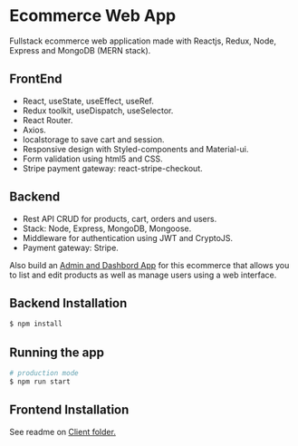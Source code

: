 # Ecommerce Web App

Fullstack ecommerce web application made with Reactjs, Redux, Node, Express and MongoDB (MERN stack).

## FrontEnd

- React, useState, useEffect, useRef.
- Redux toolkit, useDispatch, useSelector.
- React Router.
- Axios.
- localstorage to save cart and session.
- Responsive design with Styled-components and Material-ui.
- Form validation using html5 and CSS.
- Stripe payment gateway: react-stripe-checkout.

## Backend

- Rest API CRUD for products, cart, orders and users.
- Stack: Node, Express, MongoDB, Mongoose.
- Middleware for authentication using JWT and CryptoJS.
- Payment gateway: Stripe.

Also build an [Admin and Dashbord App](https://github.com/nicolasboada/ecommerce-admin-guest) for this ecommerce that allows you to list and edit products as well as manage users using a web interface.

## Backend Installation

```bash
$ npm install
```

## Running the app

```bash
# production mode
$ npm run start
```

## Frontend Installation

See readme on [Client folder.](https://github.com/nicolasboada/ecommerce-web-app/tree/main/client)

